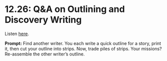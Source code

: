 # 12.26: Q&A on Outlining and Discovery Writing 

Listen [here](http://www.writingexcuses.com/2017/06/25/12-26-qa-on-outlining-and-discovery-writing/). 

**Prompt:** Find another writer. You each write a quick outline for a story, print it, then cut your outline into strips. Now, trade piles of strips. Your missions? Re-assemble the other writer’s outline.